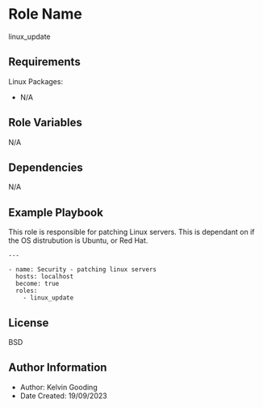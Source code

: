 Role Name
=========

linux_update

Requirements
------------

Linux Packages:

- N/A

Role Variables
--------------

N/A

Dependencies
------------

N/A

Example Playbook
----------------

This role is responsible for patching Linux servers. This is dependant on if the OS distrubution is Ubuntu, or Red Hat.

```
---

- name: Security - patching linux servers
  hosts: localhost
  become: true
  roles:
    - linux_update
```

License
-------

BSD

Author Information
------------------

- Author: Kelvin Gooding
- Date Created: 19/09/2023
